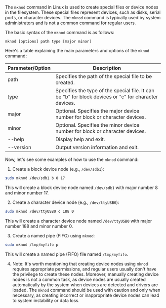 The `mknod` command in Linux is used to create special files or device nodes in the filesystem. These special files represent devices, such as disks, serial ports, or character devices. The `mknod` command is typically used by system administrators and is not a common command for regular users.

The basic syntax of the `mknod` command is as follows:

```
mknod [options] path type [major minor]
```

Here's a table explaining the main parameters and options of the `mknod` command:

| Parameter/Option | Description                                                                                             |
|------------------|---------------------------------------------------------------------------------------------------------|
| path             | Specifies the path of the special file to be created.                                                   |
| type             | Specifies the type of the special file. It can be "b" for block devices or "c" for character devices. |
| major            | Optional. Specifies the major device number for block or character devices.                            |
| minor            | Optional. Specifies the minor device number for block or character devices.                            |
| --help           | Display help and exit.                                                                                |
| --version        | Output version information and exit.                                                                  |

Now, let's see some examples of how to use the `mknod` command:

1. Create a block device node (e.g., `/dev/sdb1`):

```bash
sudo mknod /dev/sdb1 b 8 17
```

This will create a block device node named `/dev/sdb1` with major number 8 and minor number 17.

2. Create a character device node (e.g., `/dev/ttyUSB0`):

```bash
sudo mknod /dev/ttyUSB0 c 188 0
```

This will create a character device node named `/dev/ttyUSB0` with major number 188 and minor number 0.

3. Create a named pipe (FIFO) using `mknod`:

```bash
sudo mknod /tmp/myfifo p
```

This will create a named pipe (FIFO) file named `/tmp/myfifo`.

4. Note: It's worth mentioning that creating device nodes using `mknod` requires appropriate permissions, and regular users usually don't have the privilege to create these nodes. Moreover, manually creating device nodes is not a common task, as device nodes are usually created automatically by the system when devices are detected and drivers are loaded. The `mknod` command should be used with caution and only when necessary, as creating incorrect or inappropriate device nodes can lead to system instability or data loss.
